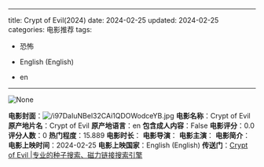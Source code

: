 
---
title: Crypt of Evil(2024)
date: 2024-02-25
updated: 2024-02-25
categories: 电影推荐
tags:

- 恐怖

- English (English)
- en
---

<img src="https://image.tmdb.org/t/p/originalNone" alt="None" title="None">

**电影封面**：<img src="https://image.tmdb.org/t/p/w200/i97DaIuNBel32CAi1QDOWodceYB.jpg" alt="/i97DaIuNBel32CAi1QDOWodceYB.jpg" title="/i97DaIuNBel32CAi1QDOWodceYB.jpg">
**电影名称**：Crypt of Evil
**原产地片名**：Crypt of Evil
**原产地语言**：en
**包含成人内容**：False
**电影评分**：0.0
**评分人数**：0
**热门程度**：15.889
**电影时长**：
**电影导演**：
**电影主演**：
**电影简介**：
**电影上映时间**：2024-02-25
**电影上映国家**：English (English)
**传送门**：[Crypt of Evil |专业的种子搜索、磁力链接搜索引擎](https://movie.amd794.com:2083/?search=Crypt%20of%20Evil&ordering=&mode=match_phrase&page_size=10&page=1)

